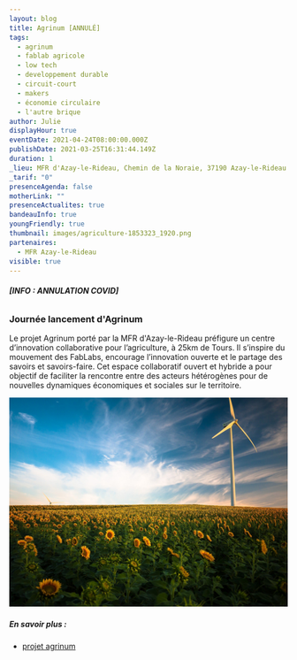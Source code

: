 ```yaml
---
layout: blog
title: Agrinum [ANNULÉ]
tags:
  - agrinum
  - fablab agricole
  - low tech
  - developpement durable
  - circuit-court
  - makers
  - économie circulaire
  - l'autre brique
author: Julie
displayHour: true
eventDate: 2021-04-24T08:00:00.000Z
publishDate: 2021-03-25T16:31:44.149Z
duration: 1
_lieu: MFR d'Azay-le-Rideau, Chemin de la Noraie, 37190 Azay-le-Rideau
_tarif: "0"
presenceAgenda: false
motherLink: ""
presenceActualites: true
bandeauInfo: true
youngFriendly: true
thumbnail: images/agriculture-1853323_1920.png
partenaires:
  - MFR Azay-le-Rideau
visible: true
---
```

###### **\[INFO : ANNULATION COVID]**

### Journée lancement d'Agrinum

Le projet Agrinum porté par la MFR d'Azay-le-Rideau préfigure un centre d’innovation collaborative pour l’agriculture, à 25km de Tours. Il s’inspire du mouvement des FabLabs, encourage l’innovation ouverte et le partage des savoirs et savoirs-faire. Cet espace collaboratif ouvert et hybride a pour objectif de faciliter la rencontre entre des acteurs hétérogènes pour de nouvelles dynamiques économiques et sociales sur le territoire.

![](images/agriculture-1853323_1920.png)

##### En savoir plus :

* [projet agrinum](https://mfr-azay.fr/la-mfr-epicentre-collaboratif-dinnovation-agricole)